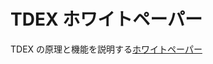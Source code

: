 # TDEX ホワイトペーパー

TDEX の原理と機能を説明する[ホワイトペーパー](https://github.com/TDex-network/whitepaper/blob/main/TDEXWP_V1.md)
